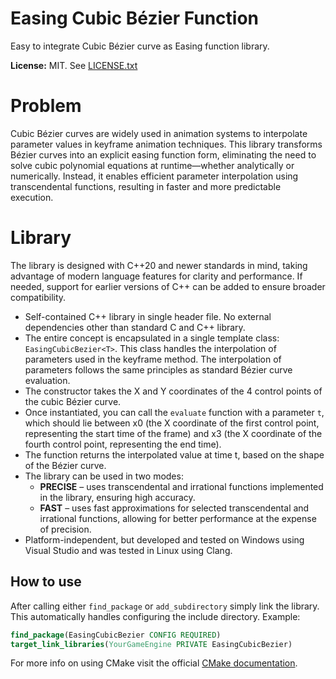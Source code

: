 # Easing Cubic Bézier Function

Easy to integrate Cubic Bézier curve as Easing function library.

**License:** MIT. See [LICENSE.txt](LICENSE.txt)

# Problem

Cubic Bézier curves are widely used in animation systems to interpolate parameter values in keyframe animation techniques.
This library transforms Bézier curves into an explicit easing function form, eliminating the need to solve cubic polynomial equations at runtime—whether analytically or numerically.
Instead, it enables efficient parameter interpolation using transcendental functions, resulting in faster and more predictable execution.

# Library

The library is designed with C++20 and newer standards in mind, taking advantage of modern language features for clarity and performance. If needed, support for earlier versions of C++ can be added to ensure broader compatibility.

- Self-contained C++ library in single header file. No external dependencies other than standard C and C++ library.
- The entire concept is encapsulated in a single template class: `EasingCubicBezier<T>`. This class handles the interpolation of parameters used in the keyframe method. The interpolation of parameters follows the same principles as standard Bézier curve evaluation.
- The constructor takes the X and Y coordinates of the 4 control points of the cubic Bézier curve.
- Once instantiated, you can call the `evaluate` function with a parameter `t`, which should lie between x0 (the X coordinate of the first control point, representing the start time of the frame) and x3 (the X coordinate of the fourth control point, representing the end time). 
- The function returns the interpolated value at time t, based on the shape of the Bézier curve.
- The library can be used in two modes:
    - **PRECISE** – uses transcendental and irrational functions implemented in the <cmath> library, ensuring high accuracy.
    - **FAST** – uses fast approximations for selected transcendental and irrational functions, allowing for better performance at the expense of precision.
- Platform-independent, but developed and tested on Windows using Visual Studio and was tested in Linux using Clang.

## How to use

After calling either `find_package` or `add_subdirectory` simply link the library.
This automatically handles configuring the include directory. Example:

```cmake
find_package(EasingCubicBezier CONFIG REQUIRED)
target_link_libraries(YourGameEngine PRIVATE EasingCubicBezier)
```

For more info on using CMake visit the official [CMake documentation](https://cmake.org/cmake/help/latest/index.html).
